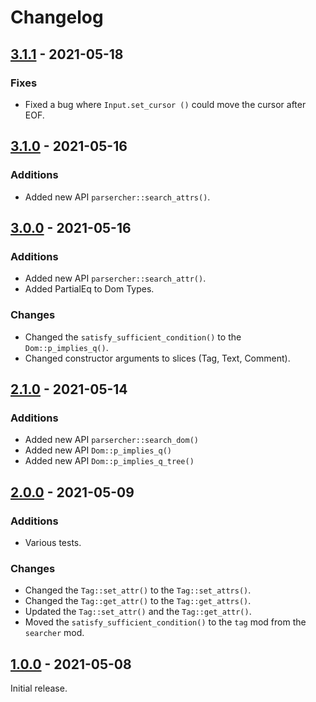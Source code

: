 # Changelog

## [3.1.1] - 2021-05-18

### Fixes
- Fixed a bug where `Input.set_cursor ()` could move the cursor after EOF.


## [3.1.0] - 2021-05-16

### Additions

- Added new API `parsercher::search_attrs()`.


## [3.0.0] - 2021-05-16

### Additions

- Added new API `parsercher::search_attr()`.
- Added PartialEq to Dom Types.

### Changes

- Changed the `satisfy_sufficient_condition()` to the `Dom::p_implies_q()`.
- Changed constructor arguments to slices (Tag, Text, Comment).


## [2.1.0] - 2021-05-14

### Additions

- Added new API `parsercher::search_dom()`
- Added new API `Dom::p_implies_q()`
- Added new API `Dom::p_implies_q_tree()`


## [2.0.0] - 2021-05-09

### Additions

- Various tests.

### Changes

- Changed the `Tag::set_attr()` to the `Tag::set_attrs()`.
- Changed the `Tag::get_attr()` to the `Tag::get_attrs()`.
- Updated the `Tag::set_attr()` and the `Tag::get_attr()`.
- Moved the `satisfy_sufficient_condition()` to the `tag` mod from the `searcher` mod.


## [1.0.0] - 2021-05-08
Initial release.

[3.1.1]: https://github.com/kkmtyyz/parsercher/compare/v3.1.0...v3.1.1
[3.1.0]: https://github.com/kkmtyyz/parsercher/compare/v3.0.0...v3.1.0
[3.0.0]: https://github.com/kkmtyyz/parsercher/compare/v2.1.0...v3.0.0
[2.1.0]: https://github.com/kkmtyyz/parsercher/compare/v2.0.0...v2.1.0
[2.0.0]: https://github.com/kkmtyyz/parsercher/compare/v1.0.0...v2.0.0
[1.0.0]: https://github.com/kkmtyyz/parsercher/compare/v1.0.0
